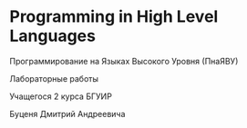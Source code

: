 # Programming in High Level Languages
Программирование на Языках Высокого Уровня (ПнаЯВУ)

Лабораторные работы

Учащегося 2 курса БГУИР

Буценя Дмитрий Андреевича

